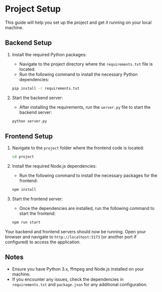 # Project Setup

This guide will help you set up the project and get it running on your local machine.

## Backend Setup

1. Install the required Python packages:
   - Navigate to the project directory where the `requirements.txt` file is located.
   - Run the following command to install the necessary Python dependencies:

   ```bash
   pip install -r requirements.txt
   ```

2. Start the backend server:
   - After installing the requirements, run the `server.py` file to start the backend server:

   ```bash
   python server.py
   ```

## Frontend Setup

1. Navigate to the `project` folder where the frontend code is located:

   ```bash
   cd project
   ```

2. Install the required Node.js dependencies:
   - Run the following command to install the necessary packages for the frontend:

   ```bash
   npm install
   ```

3. Start the frontend server:
   - Once the dependencies are installed, run the following command to start the frontend:

   ```bash
   npm run start
   ```

Your backend and frontend servers should now be running. Open your browser and navigate to `http://localhost:5173` (or another port if configured) to access the application.

## Notes

- Ensure you have Python 3.x, ffmpeg and Node.js installed on your machine.
- If you encounter any issues, check the dependencies in `requirements.txt` and `package.json` for any additional configuration.
